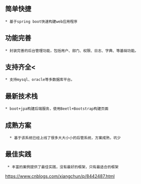  

## 简单快捷
	* 基于spring boot快速构建web应用程序 
## 功能完善
	* 封装完善的后台管理功能，包括用户、部门、权限、日志、字典、等基础功能。
## 支持齐全<
    * 支持mysql、oracle等多数据库平台。
  
## 最新技术栈
	* boot+jpa构建后端服务，使用Beetl+Bootstrap构建页面
   
   
## 成熟方案
      * 基于该系统已经上线了很多大大小小的后管系统，方案成熟，坑少
   
  
## 最佳实践
     * 丰富的案例提供了最佳实践，没有最好的框架，只有最适合的框架






https://www.cnblogs.com/xiangchun/p/8442487.html

